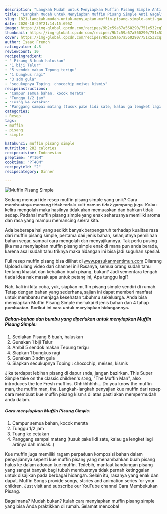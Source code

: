```yaml
---
description: "Langkah Mudah untuk Menyiapkan Muffin Pisang Simple Anti Gagal"
title: "Langkah Mudah untuk Menyiapkan Muffin Pisang Simple Anti Gagal"
slug: 1821-langkah-mudah-untuk-menyiapkan-muffin-pisang-simple-anti-gagal
date: 2020-10-29T21:14:15.695Z
image: https://img-global.cpcdn.com/recipes/9b2c59a67a560290/751x532cq70/muffin-pisang-simple-foto-resep-utama.jpg
thumbnail: https://img-global.cpcdn.com/recipes/9b2c59a67a560290/751x532cq70/muffin-pisang-simple-foto-resep-utama.jpg
cover: https://img-global.cpcdn.com/recipes/9b2c59a67a560290/751x532cq70/muffin-pisang-simple-foto-resep-utama.jpg
author: Isaac French
ratingvalue: 4.8
reviewcount: 10
recipeingredient:
- " Pisang 8 buah haluskan"
- "1 biji Telur"
- "5 sendok makan Tepung terigu"
- "1 bungkus ragi"
- "3 sdm gula"
- "secukupnya Toping  chocochip meises kismis"
recipeinstructions:
- "Campur semua bahan, kocok merata"
- "Tunggu 1/2 jam"
- "Tuang ke cetakan"
- "Panggang sampai matang (tusuk pake lidi sate, kalau ga lengket lagi artinya dah masak..)"
categories:
- Resep
tags:
- muffin
- pisang
- simple

katakunci: muffin pisang simple 
nutrition: 282 calories
recipecuisine: Indonesian
preptime: "PT16M"
cooktime: "PT40M"
recipeyield: "2"
recipecategory: Dinner

---
```



![Muffin Pisang Simple](https://img-global.cpcdn.com/recipes/9b2c59a67a560290/751x532cq70/muffin-pisang-simple-foto-resep-utama.jpg)

Sedang mencari ide resep muffin pisang simple yang unik? Cara membuatnya memang tidak terlalu sulit namun tidak gampang juga. Kalau keliru mengolah maka hasilnya tidak akan memuaskan dan bahkan tidak sedap. Padahal muffin pisang simple yang enak seharusnya memiliki aroma dan rasa yang mampu memancing selera kita.

Ada beberapa hal yang sedikit banyak berpengaruh terhadap kualitas rasa dari muffin pisang simple, pertama dari jenis bahan, selanjutnya pemilihan bahan segar, sampai cara mengolah dan menyajikannya. Tak perlu pusing jika mau menyiapkan muffin pisang simple enak di mana pun anda berada, karena asal sudah tahu triknya maka hidangan ini bisa jadi suguhan spesial.

Full resep muffin pisang bisa dilihat di www.pasukanmentimun.com Dilarang Upload ulang video dari channel ini! Rasanya, semua orang sudah tahu tentang khasiat dan kebaikan buah pisang, bukan? Jadi sementara tengah tiada idea nak masak apa untuk petang ini, Apa tunggu lagi?


Nah, kali ini kita coba, yuk, siapkan muffin pisang simple sendiri di rumah. Tetap dengan bahan yang sederhana, sajian ini dapat memberi manfaat untuk membantu menjaga kesehatan tubuhmu sekeluarga. Anda bisa menyiapkan Muffin Pisang Simple memakai 6 jenis bahan dan 4 tahap pembuatan. Berikut ini cara untuk menyiapkan hidangannya.

<!--inarticleads1-->

##### Bahan-bahan dan bumbu yang diperlukan untuk menyiapkan Muffin Pisang Simple:

1. Sediakan  Pisang 8 buah, haluskan
1. Gunakan 1 biji Telur
1. Ambil 5 sendok makan Tepung terigu
1. Siapkan 1 bungkus ragi
1. Gunakan 3 sdm gula
1. Siapkan secukupnya Toping : chocochip, meises, kismis


Jika terdapat lebihan pisang di dapur anda, jangan bazirkan. This Super Simple take on the classic children&#39;s song, &#34;The Muffin Man&#34;, also introduces the Ice Fresh muffins. Ohhhhhhhh… Do you know the muffin man, the muffin man, the. Langkah-langkah penyajian kue muffin dari resep cara membuat kue muffin pisang kismis di atas pasti akan mempermudah anda dalam. 

<!--inarticleads2-->

##### Cara menyiapkan Muffin Pisang Simple:

1. Campur semua bahan, kocok merata
1. Tunggu 1/2 jam
1. Tuang ke cetakan
1. Panggang sampai matang (tusuk pake lidi sate, kalau ga lengket lagi artinya dah masak..)


Kue muffin juga memiliki ragam perpaduan komposisi bahan dalam penyajiannya seperti kue muffin pisang yang menambahkan buah pisang halus ke dalam adonan kue muffin. Terlebih, manfaat kandungan pisang yang sangat banyak bagi tubuh membuatnya tidak pernah ketinggalan untuk disajikan pada berbagai hidangan. Selain itu, rasanya yang enak dan dapat. Muffin Songs provide songs, stories and animation series for your children. Just visit and subscribe our YouTube channel  Cara Membekukan Pisang. 

Bagaimana? Mudah bukan? Itulah cara menyiapkan muffin pisang simple yang bisa Anda praktikkan di rumah. Selamat mencoba!
